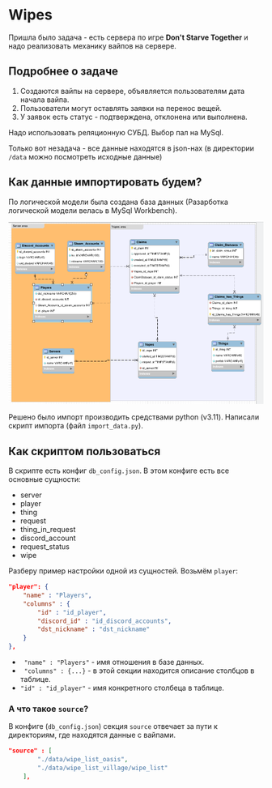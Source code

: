 # Wipes

Пришла было задача - есть сервера по игре **Don't Starve Together** и надо реализовать механику вайпов на сервере.

## Подробнее о задаче

1. Создаются вайпы на сервере, объявляется пользователям дата начала вайпа.
2. Пользователи могут оставлять заявки на перенос вещей.
3. У заявок есть статус - подтверждена, отклонена или выполнена.

Надо использовать реляционную СУБД. Выбор пал на MySql.

Только вот незадача - все данные находятся в json-нах (в директории `/data` можно посмотреть исходные данные)

## Как данные импортировать будем?

По логической модели была создана база данных (Разарботка логической модели велась в MySql Workbench). 

![alt text](/images/image.png)

Решено было импорт производить средствами python (v3.11). Написали скрипт импорта (файл `import_data.py`).

## Как скриптом пользоваться

В скрипте есть конфиг `db_config.json`. В этом конфиге есть все основные сущности:

- server
- player
- thing
- request
- thing_in_request
- discord_account
- request_status
- wipe

Разберу пример настройки одной из сущностей. Возьмём `player`:

```json
"player": {
    "name" : "Players",
    "columns" : {
        "id" : "id_player",
        "discord_id" : "id_discord_accounts",
        "dst_nickname" : "dst_nickname"
    }
},
```

- ` "name" : "Players"` - имя отношения в базе данных.
- ` "columns" : {...}` - в этой секции находится описание столбцов в таблице.
- ` "id" : "id_player" ` - имя конкретного столбеца в таблице.

### А что такое `source`?

В конфиге (`db_config.json`) секция `source` отвечает за пути к директориям, где находятся данные с вайпами.

```json
"source" : [
        "./data/wipe_list_oasis",
        "./data/wipe_list_village/wipe_list"
    ],
```
